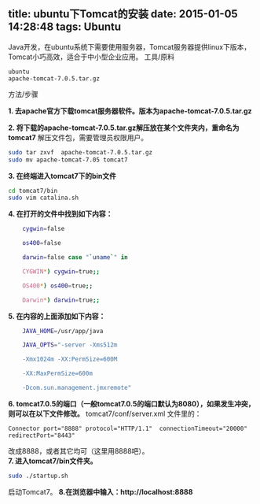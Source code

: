 title: ubuntu下Tomcat的安装
date: 2015-01-05 14:28:48
tags: Ubuntu
---


Java开发，在ubuntu系统下需要使用服务器，Tomcat服务器提供linux下版本，Tomcat小巧高效，适合于中小型企业应用。
工具/原料

    ubuntu
    apache-tomcat-7.0.5.tar.gz

方法/步骤

**1. 去apache官方下载tomcat服务器软件。版本为apache-tomcat-7.0.5.tar.gz**

**2. 将下载的apache-tomcat-7.0.5.tar.gz解压放在某个文件夹内，重命名为tomcat7**
解压文件包，需要管理员权限用户。
``` bash
sudo tar zxvf  apache-tomcat-7.0.5.tar.gz
sudo mv apache-tomcat-7.05 tomcat7
```
**3. 在终端进入tomcat7下的bin文件**
``` bash
cd tomcat7/bin
sudo vim catalina.sh 
```
**4. 在打开的文件中找到如下内容：**
``` bash
    cygwin=false 

    os400=false 

    darwin=false case "`uname`" in 

    CYGWIN*) cygwin=true;; 

    OS400*) os400=true;; 

    Darwin*) darwin=true;;
``` 
**5. 在内容的上面添加如下内容：**
``` bash
    JAVA_HOME=/usr/app/java

    JAVA_OPTS="-server -Xms512m 

    -Xmx1024m -XX:PermSize=600M

    -XX:MaxPermSize=600m

    -Dcom.sun.management.jmxremote" 
``` 
**6. tomcat7.0.5的端口（一般tomcat7.0.5的端口默认为8080），如果发生冲突，则可以在以下文件修改。**
 tomcat7/conf/server.xml 文件里的：
 
    Connector port="8888" protocol="HTTP/1.1"  connectionTimeout="20000"  redirectPort="8443"   
    
改成8888，或者其它均可（这里用8888吧）。  
**7.  进入tomcat7/bin文件夹。**
``` bash
sudo ./startup.sh 
``` 
启动Tomcat7。
**8.在浏览器中输入：http://localhost:8888**
